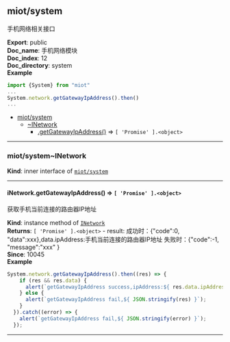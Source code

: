 <a name="module_miot/system"></a>

## miot/system
手机网络相关接口

**Export**: public  
**Doc_name**: 手机网络模块  
**Doc_index**: 12  
**Doc_directory**: system  
**Example**  
```js
import {System} from "miot"
...
System.network.getGatewayIpAddress().then()
...
```

* [miot/system](#module_miot/system)
    * [~INetwork](#module_miot/system..INetwork)
        * [.getGatewayIpAddress()](#module_miot/system..INetwork+getGatewayIpAddress) ⇒ <code>[ &#x27;Promise&#x27; ].&lt;object&gt;</code>


* * *

<a name="module_miot/system..INetwork"></a>

### miot/system~INetwork
**Kind**: inner interface of [<code>miot/system</code>](#module_miot/system)  

* * *

<a name="module_miot/system..INetwork+getGatewayIpAddress"></a>

#### iNetwork.getGatewayIpAddress() ⇒ <code>[ &#x27;Promise&#x27; ].&lt;object&gt;</code>
获取手机当前连接的路由器IP地址

**Kind**: instance method of [<code>INetwork</code>](#module_miot/system..INetwork)  
**Returns**: <code>[ &#x27;Promise&#x27; ].&lt;object&gt;</code> - result:
成功时：{"code":0, "data":xxx},data.ipAddress:手机当前连接的路由器IP地址
失败时：{"code":-1, "message":"xxx" }  
**Since**: 10045  
**Example**  
```js
System.network.getGatewayIpAddress().then((res) => {
    if (res && res.data) {
      alert(`getGatewayIpAddress success,ipAddress:${ res.data.ipAddress }`);
    } else {
      alert(`getGatewayIpAddress fail,${ JSON.stringify(res) }`);
    }
  }).catch((error) => {
    alert(`getGatewayIpAddress fail,${ JSON.stringify(error) }`);
  });
```

* * *

